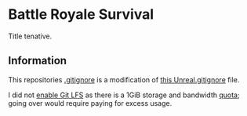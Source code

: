 # Battle Royale Survival

Title tenative.

## Information

This repositories [.gitignore](https://git-scm.com/docs/gitignore) is a modification of [this Unreal.gitignore](https://github.com/github/gitignore/blob/main/UnrealEngine.gitignores) file.

I did not [enable Git LFS](https://en.joysword.com/posts/2016/03/setting_up_github_for_unity_projects) as there is a 1GiB storage and bandwidth [quota](https://docs.github.com/en/repositories/working-with-files/managing-large-files/about-storage-and-bandwidth-usage); going over would require paying for excess usage.
